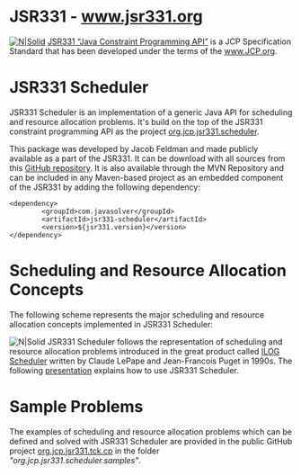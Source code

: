 # JSR331 - www.jsr331.org    
[![N|Solid](https://jsr331.files.wordpress.com/2013/05/jcp.jpg)](http://jcp.org/en/jsr/detail?id=331)
[JSR331 “Java Constraint Programming API”](http://jsr331.org) is a JCP Specification Standard that has been developed under the terms of the www.JCP.org. 

# JSR331 Scheduler

JSR331 Scheduler is an implementation of a generic Java API for scheduling and resource allocation problems. It's build on the top of the JSR331 constraint programming API as the project [org.jcp.jsr331.scheduler](https://github.com/OpenRulesSupport/jsr331/tree/master/org.jcp.jsr331.scheduler). 

This package was developed by Jacob Feldman and made publicly available as a part of the JSR331. It can be download with all sources from this [GitHub repository](https://github.com/OpenRulesSupport/jsr331/tree/master/org.jcp.jsr331.scheduler). It is also available through the MVN Repository and can be included in any Maven-based project as an embedded component of the JSR331 by adding the following dependency:
~~~
<dependency>
		<groupId>com.javasolver</groupId>
		<artifactId>jsr331-scheduler</artifactId>
		<version>${jsr331.version}</version>
</dependency>
~~~
# Scheduling and Resource Allocation Concepts
The following scheme represents the major scheduling and resource allocation concepts implemented in JSR331 Scheduler:

![N|Solid](https://javasolvers.files.wordpress.com/2020/04/jsr331scheduler.concepts.png)
JSR331 Scheduler follows the representation of scheduling and resource allocation problems introduced in the great product called [ILOG Scheduler](http://lia.deis.unibo.it/Courses/AI/applicationsAI2009-2010/materiale/cp15doc/pdf/usrscheduler.pdf) written by Claude LePape and Jean-Francois Puget in 1990s. The following [presentation](http://openrules.com/pdf/BRForum2012.Feldman.v1.pdf) explains how to use JSR331 Scheduler. 

# Sample Problems

The examples of scheduling and resource allocation problems which can be defined and solved with JSR331 Scheduler are provided in the public GitHub project [org.jcp.jsr331.tck.cp](https://github.com/OpenRulesSupport/jsr331/tree/master/org.jcp.jsr331.tck.cp) in the folder *"org.jcp.jsr331.scheduler.samples"*.